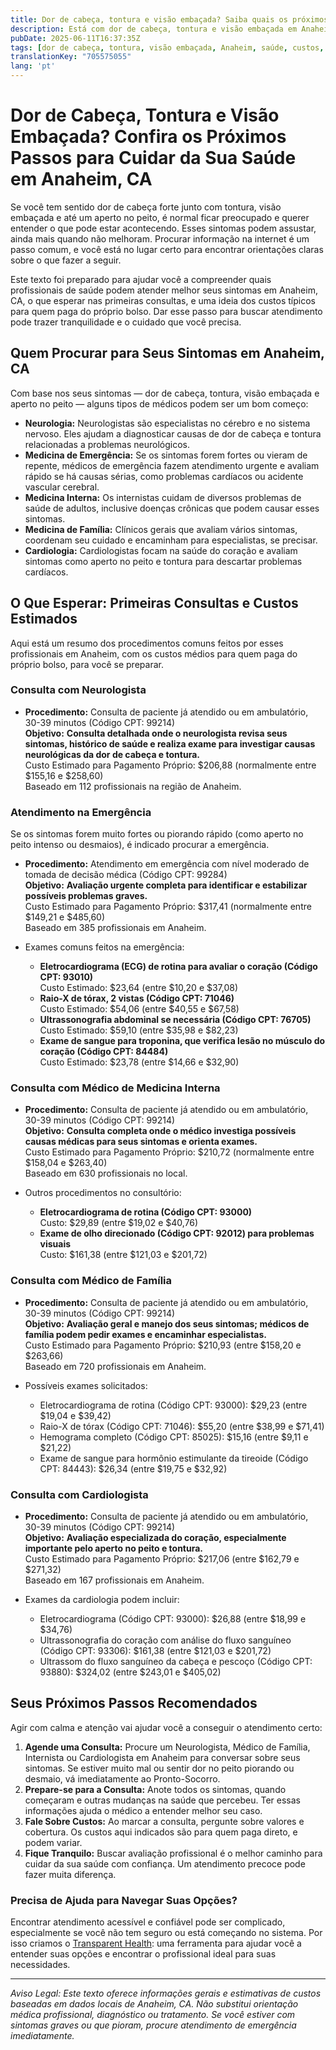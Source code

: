 ```yaml
---
title: Dor de cabeça, tontura e visão embaçada? Saiba quais os próximos passos para cuidar da sua saúde em Anaheim, CA  
description: Está com dor de cabeça, tontura e visão embaçada em Anaheim, CA? Saiba qual profissional procurar e quais custos iniciais esperar pelo atendimento.  
pubDate: 2025-06-11T16:37:35Z
tags: [dor de cabeça, tontura, visão embaçada, Anaheim, saúde, custos, neurologia, medicina interna, medicina familiar]
translationKey: "705575055"
lang: 'pt'
---
```


# Dor de Cabeça, Tontura e Visão Embaçada? Confira os Próximos Passos para Cuidar da Sua Saúde em Anaheim, CA

Se você tem sentido dor de cabeça forte junto com tontura, visão embaçada e até um aperto no peito, é normal ficar preocupado e querer entender o que pode estar acontecendo. Esses sintomas podem assustar, ainda mais quando não melhoram. Procurar informação na internet é um passo comum, e você está no lugar certo para encontrar orientações claras sobre o que fazer a seguir.

Este texto foi preparado para ajudar você a compreender quais profissionais de saúde podem atender melhor seus sintomas em Anaheim, CA, o que esperar nas primeiras consultas, e uma ideia dos custos típicos para quem paga do próprio bolso. Dar esse passo para buscar atendimento pode trazer tranquilidade e o cuidado que você precisa.

## Quem Procurar para Seus Sintomas em Anaheim, CA

Com base nos seus sintomas — dor de cabeça, tontura, visão embaçada e aperto no peito — alguns tipos de médicos podem ser um bom começo:

- **Neurologia:** Neurologistas são especialistas no cérebro e no sistema nervoso. Eles ajudam a diagnosticar causas de dor de cabeça e tontura relacionadas a problemas neurológicos.  
- **Medicina de Emergência:** Se os sintomas forem fortes ou vieram de repente, médicos de emergência fazem atendimento urgente e avaliam rápido se há causas sérias, como problemas cardíacos ou acidente vascular cerebral.  
- **Medicina Interna:** Os internistas cuidam de diversos problemas de saúde de adultos, inclusive doenças crônicas que podem causar esses sintomas.  
- **Medicina de Família:** Clínicos gerais que avaliam vários sintomas, coordenam seu cuidado e encaminham para especialistas, se precisar.  
- **Cardiologia:** Cardiologistas focam na saúde do coração e avaliam sintomas como aperto no peito e tontura para descartar problemas cardíacos.

## O Que Esperar: Primeiras Consultas e Custos Estimados

Aqui está um resumo dos procedimentos comuns feitos por esses profissionais em Anaheim, com os custos médios para quem paga do próprio bolso, para você se preparar.

### Consulta com Neurologista

- **Procedimento:** Consulta de paciente já atendido ou em ambulatório, 30-39 minutos (Código CPT: 99214)  
  **Objetivo:** **Consulta detalhada onde o neurologista revisa seus sintomas, histórico de saúde e realiza exame para investigar causas neurológicas da dor de cabeça e tontura.**  
  Custo Estimado para Pagamento Próprio: $206,88 (normalmente entre $155,16 e $258,60)  
  Baseado em 112 profissionais na região de Anaheim.

### Atendimento na Emergência

Se os sintomas forem muito fortes ou piorando rápido (como aperto no peito intenso ou desmaios), é indicado procurar a emergência.

- **Procedimento:** Atendimento em emergência com nível moderado de tomada de decisão médica (Código CPT: 99284)  
  **Objetivo:** **Avaliação urgente completa para identificar e estabilizar possíveis problemas graves.**  
  Custo Estimado para Pagamento Próprio: $317,41 (normalmente entre $149,21 e $485,60)  
  Baseado em 385 profissionais em Anaheim.

- Exames comuns feitos na emergência:
  - **Eletrocardiograma (ECG) de rotina para avaliar o coração (Código CPT: 93010)**  
    Custo Estimado: $23,64 (entre $10,20 e $37,08)  
  - **Raio-X de tórax, 2 vistas (Código CPT: 71046)**  
    Custo Estimado: $54,06 (entre $40,55 e $67,58)  
  - **Ultrassonografia abdominal se necessária (Código CPT: 76705)**  
    Custo Estimado: $59,10 (entre $35,98 e $82,23)  
  - **Exame de sangue para troponina, que verifica lesão no músculo do coração (Código CPT: 84484)**  
    Custo Estimado: $23,78 (entre $14,66 e $32,90)  

### Consulta com Médico de Medicina Interna

- **Procedimento:** Consulta de paciente já atendido ou em ambulatório, 30-39 minutos (Código CPT: 99214)  
  **Objetivo:** **Consulta completa onde o médico investiga possíveis causas médicas para seus sintomas e orienta exames.**  
  Custo Estimado para Pagamento Próprio: $210,72 (normalmente entre $158,04 e $263,40)  
  Baseado em 630 profissionais no local.

- Outros procedimentos no consultório:  
  - **Eletrocardiograma de rotina (Código CPT: 93000)**  
    Custo: $29,89 (entre $19,02 e $40,76)  
  - **Exame de olho direcionado (Código CPT: 92012) para problemas visuais**  
    Custo: $161,38 (entre $121,03 e $201,72)  

### Consulta com Médico de Família

- **Procedimento:** Consulta de paciente já atendido ou em ambulatório, 30-39 minutos (Código CPT: 99214)  
  **Objetivo:** **Avaliação geral e manejo dos seus sintomas; médicos de família podem pedir exames e encaminhar especialistas.**  
  Custo Estimado para Pagamento Próprio: $210,93 (entre $158,20 e $263,66)  
  Baseado em 720 profissionais em Anaheim.

- Possíveis exames solicitados:  
  - Eletrocardiograma de rotina (Código CPT: 93000): $29,23 (entre $19,04 e $39,42)  
  - Raio-X de tórax (Código CPT: 71046): $55,20 (entre $38,99 e $71,41)  
  - Hemograma completo (Código CPT: 85025): $15,16 (entre $9,11 e $21,22)  
  - Exame de sangue para hormônio estimulante da tireoide (Código CPT: 84443): $26,34 (entre $19,75 e $32,92)  

### Consulta com Cardiologista

- **Procedimento:** Consulta de paciente já atendido ou em ambulatório, 30-39 minutos (Código CPT: 99214)  
  **Objetivo:** **Avaliação especializada do coração, especialmente importante pelo aperto no peito e tontura.**  
  Custo Estimado para Pagamento Próprio: $217,06 (entre $162,79 e $271,32)  
  Baseado em 167 profissionais em Anaheim.

- Exames da cardiologia podem incluir:  
  - Eletrocardiograma (Código CPT: 93000): $26,88 (entre $18,99 e $34,76)  
  - Ultrassonografia do coração com análise do fluxo sanguíneo (Código CPT: 93306): $161,38 (entre $121,03 e $201,72)  
  - Ultrassom do fluxo sanguíneo da cabeça e pescoço (Código CPT: 93880): $324,02 (entre $243,01 e $405,02)  

## Seus Próximos Passos Recomendados

Agir com calma e atenção vai ajudar você a conseguir o atendimento certo:

1. **Agende uma Consulta:** Procure um Neurologista, Médico de Família, Internista ou Cardiologista em Anaheim para conversar sobre seus sintomas. Se estiver muito mal ou sentir dor no peito piorando ou desmaio, vá imediatamente ao Pronto-Socorro.  
2. **Prepare-se para a Consulta:** Anote todos os sintomas, quando começaram e outras mudanças na saúde que percebeu. Ter essas informações ajuda o médico a entender melhor seu caso.  
3. **Fale Sobre Custos:** Ao marcar a consulta, pergunte sobre valores e cobertura. Os custos aqui indicados são para quem paga direto, e podem variar.  
4. **Fique Tranquilo:** Buscar avaliação profissional é o melhor caminho para cuidar da sua saúde com confiança. Um atendimento precoce pode fazer muita diferença.  

### Precisa de Ajuda para Navegar Suas Opções?

Encontrar atendimento acessível e confiável pode ser complicado, especialmente se você não tem seguro ou está começando no sistema. Por isso criamos o [Transparent Health](https://transparenthealth.ai): uma ferramenta para ajudar você a entender suas opções e encontrar o profissional ideal para suas necessidades.

---

*Aviso Legal: Este texto oferece informações gerais e estimativas de custos baseadas em dados locais de Anaheim, CA. Não substitui orientação médica profissional, diagnóstico ou tratamento. Se você estiver com sintomas graves ou que pioram, procure atendimento de emergência imediatamente.*